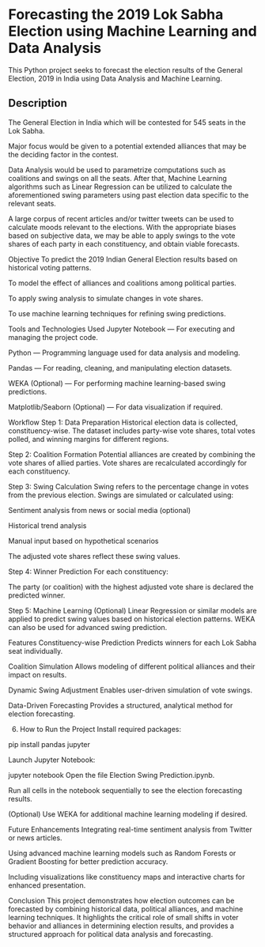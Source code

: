 # Forecasting the 2019 Lok Sabha Election using Machine Learning and Data Analysis

This Python project seeks to forecast the election results of the General Election, 2019 in India using Data Analysis and Machine Learning. 


## Description

The General Election in India which will be contested for 545 seats in the Lok Sabha. 

Major focus would be given to a potential extended alliances that may be the deciding factor in the contest. 

Data Analysis would be used to parametrize computations such as coalitions and swings on all the seats. After that, Machine Learning algorithms such as Linear Regression can be utilized to calculate the aforementioned swing parameters using past election data specific to the relevant seats.

A large corpus of recent articles and/or twitter tweets can be used to calculate moods relevant to the elections. With the appropriate biases based on subjective data, we may be able to apply swings to the vote shares of each party in each constituency, and obtain viable forecasts.

Objective
To predict the 2019 Indian General Election results based on historical voting patterns.

To model the effect of alliances and coalitions among political parties.

To apply swing analysis to simulate changes in vote shares.

To use machine learning techniques for refining swing predictions.

Tools and Technologies Used
Jupyter Notebook — For executing and managing the project code.

Python — Programming language used for data analysis and modeling.

Pandas — For reading, cleaning, and manipulating election datasets.

WEKA (Optional) — For performing machine learning-based swing predictions.

Matplotlib/Seaborn (Optional) — For data visualization if required.

Workflow
Step 1: Data Preparation
Historical election data is collected, constituency-wise.
The dataset includes party-wise vote shares, total votes polled, and winning margins for different regions.

Step 2: Coalition Formation
Potential alliances are created by combining the vote shares of allied parties.
Vote shares are recalculated accordingly for each constituency.

Step 3: Swing Calculation
Swing refers to the percentage change in votes from the previous election.
Swings are simulated or calculated using:

Sentiment analysis from news or social media (optional)

Historical trend analysis

Manual input based on hypothetical scenarios

The adjusted vote shares reflect these swing values.

Step 4: Winner Prediction
For each constituency:

The party (or coalition) with the highest adjusted vote share is declared the predicted winner.

Step 5: Machine Learning (Optional)
Linear Regression or similar models are applied to predict swing values based on historical election patterns.
WEKA can also be used for advanced swing prediction.

Features
Constituency-wise Prediction
Predicts winners for each Lok Sabha seat individually.

Coalition Simulation
Allows modeling of different political alliances and their impact on results.

Dynamic Swing Adjustment
Enables user-driven simulation of vote swings.

Data-Driven Forecasting
Provides a structured, analytical method for election forecasting.

6. How to Run the Project
Install required packages:


pip install pandas jupyter

Launch Jupyter Notebook:


jupyter notebook
Open the file Election Swing Prediction.ipynb.

Run all cells in the notebook sequentially to see the election forecasting results.

(Optional) Use WEKA for additional machine learning modeling if desired.

Future Enhancements
Integrating real-time sentiment analysis from Twitter or news articles.

Using advanced machine learning models such as Random Forests or Gradient Boosting for better prediction accuracy.

Including visualizations like constituency maps and interactive charts for enhanced presentation.

Conclusion
This project demonstrates how election outcomes can be forecasted by combining historical data, political alliances, and machine learning techniques.
It highlights the critical role of small shifts in voter behavior and alliances in determining election results, and provides a structured approach for political data analysis and forecasting.



